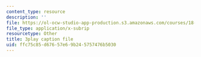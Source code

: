 ```yaml
---
content_type: resource
description: ''
file: https://ol-ocw-studio-app-production.s3.amazonaws.com/courses/18-03sc-differential-equations-fall-2011/ffc75c85d67657e69b245757476b5030_XDhJ8lVGbl8.vtt
file_type: application/x-subrip
resourcetype: Other
title: 3play caption file
uid: ffc75c85-d676-57e6-9b24-5757476b5030
---
```


